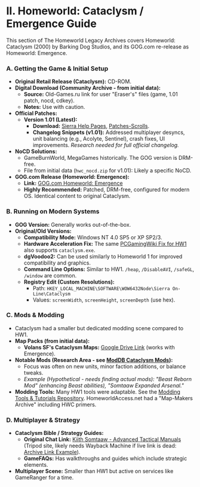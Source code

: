 # II. Homeworld: Cataclysm / Emergence Guide

This section of The Homeworld Legacy Archives covers Homeworld: Cataclysm (2000) by Barking Dog Studios, and its GOG.com re-release as Homeworld: Emergence.

### A. Getting the Game & Initial Setup

*   **Original Retail Release (Cataclysm):** CD-ROM.
*   **Digital Download (Community Archive - from initial data):**
    *   **Source:** Old-Games.ru link for user "Eraser's" files (game, 1.01 patch, nocd, cdkey).
    *   **Notes:** Use with caution.
*   **Official Patches:**
    *   **Version 1.01 (Latest):**
        *   **Download:** [Sierra Help Pages](http://sierrahelp.com/Patches-Updates/Patches-Updates-Games/HomeworldSeriesUpdates.html), [Patches-Scrolls](https://www.patches-scrolls.com/homeworld_cataclysm.php).
        *   **Changelog Snippets (v1.01):** Addressed multiplayer desyncs, unit balancing (e.g., Acolyte, Sentinel), crash fixes, UI improvements. *Research needed for full official changelog.*
*   **NoCD Solutions:**
    *   GameBurnWorld, MegaGames historically. The GOG version is DRM-free.
    *   File from initial data (`hwc_nocd.zip` for v1.01): Likely a specific NoCD.
*   **GOG.com Release (Homeworld: Emergence):**
    *   **Link:** [GOG.com Homeworld: Emergence](https://www.gog.com/game/homeworld_emergence)
    *   **Highly Recommended:** Patched, DRM-free, configured for modern OS. Identical content to original Cataclysm.

### B. Running on Modern Systems

*   **GOG Version:** Generally works out-of-the-box.
*   **Original/Old Versions:**
    *   **Compatibility Mode:** Windows NT 4.0 SP5 or XP SP2/3.
    *   **Hardware Acceleration Fix:** The same [PCGamingWiki Fix for HW1](https://community.pcgamingwiki.com/files/file/5-homeworld-hardware-acceleration-fix/) also supports `cataclysm.exe`.
    *   **dgVoodoo2:** Can be used similarly to Homeworld 1 for improved compatibility and graphics.
    *   **Command Line Options:** Similar to HW1. `/heap`, `/DisableAVI`, `/safeGL`, `/window` are common.
    *   **Registry Edit (Custom Resolutions):**
        *   Path: `HKEY_LOCAL_MACHINE\SOFTWARE\WOW6432Node\Sierra On-Line\Cataclysm`
        *   Values: `screenWidth`, `screenHeight`, `screenDepth` (use hex).

### C. Mods & Modding

*   Cataclysm had a smaller but dedicated modding scene compared to HW1.
*   **Map Packs (from initial data):**
    *   **Volans SF's Cataclysm Maps:** [Google Drive Link](https://drive.google.com/drive/folders/1ohrVDhL9E0jwx3p3pZuHYw2VXbujWNqq?usp=sharing) (works with Emergence).
*   **Notable Mods (Research Area - see [ModDB Cataclysm Mods](https://www.moddb.com/games/homeworld-cataclysm/mods)):**
    *   Focus was often on new units, minor faction additions, or balance tweaks.
    *   *Example (Hypothetical - needs finding actual mods): "Beast Reborn Mod" (enhancing Beast abilities), "Somtaaw Expanded Arsenal."*
*   **Modding Tools:** Many HW1 tools were adaptable. See the [Modding Tools & Tutorials Repository](08_Modding_Tools_Repository.md). HomeworldAccess.net had a "Map-Makers Archive" including HWC primers.

### D. Multiplayer & Strategy

*   **Cataclysm Bible / Strategy Guides:**
    *   **Original Chat Link:** [Kiith Somtaaw - Advanced Tactical Manuals](https://members.tripod.com/adm_lan_somtaaw/kiithsomtaaw/id7.html) (Tripod site, likely needs Wayback Machine if live link is dead: [Archive Link Example](https://web.archive.org/web/20050205041420/http://members.tripod.com/adm_lan_somtaaw/kiithsomtaaw/id7.html)).
    *   **GameFAQs:** Has walkthroughs and guides which include strategic elements.
*   **Multiplayer Scene:** Smaller than HW1 but active on services like GameRanger for a time.